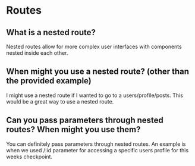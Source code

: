 # Routes

## What is a nested route?
Nested routes allow for more complex user interfaces with components nested inside each other. 

## When might you use a nested route? (other than the provided example)
I might use a nested route if I wanted to go to a users/profile/posts. This would be a great way to use a nested route.

## Can you pass parameters through nested routes? When might you use them?
You can definitely pass parameters through nested routes. An example is when we used /:id parameter for accessing a specific users profile for this weeks checkpoint.